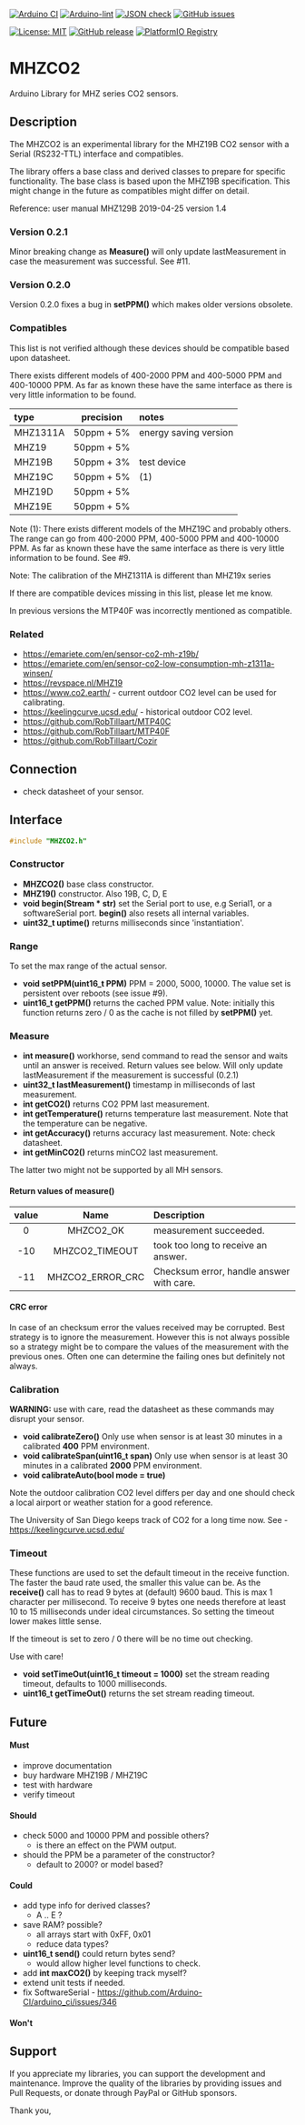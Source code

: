 
[![Arduino CI](https://github.com/RobTillaart/MHZCO2/workflows/Arduino%20CI/badge.svg)](https://github.com/marketplace/actions/arduino_ci)
[![Arduino-lint](https://github.com/RobTillaart/MHZCO2/actions/workflows/arduino-lint.yml/badge.svg)](https://github.com/RobTillaart/MHZCO2/actions/workflows/arduino-lint.yml)
[![JSON check](https://github.com/RobTillaart/MHZCO2/actions/workflows/jsoncheck.yml/badge.svg)](https://github.com/RobTillaart/MHZCO2/actions/workflows/jsoncheck.yml)
[![GitHub issues](https://img.shields.io/github/issues/RobTillaart/MHZCO2.svg)](https://github.com/RobTillaart/MHZCO2/issues)

[![License: MIT](https://img.shields.io/badge/license-MIT-green.svg)](https://github.com/RobTillaart/MHZCO2/blob/master/LICENSE)
[![GitHub release](https://img.shields.io/github/release/RobTillaart/MHZCO2.svg?maxAge=3600)](https://github.com/RobTillaart/MHZCO2/releases)
[![PlatformIO Registry](https://badges.registry.platformio.org/packages/robtillaart/library/MHZCO2.svg)](https://registry.platformio.org/libraries/robtillaart/MHZCO2)


# MHZCO2

Arduino Library for MHZ series CO2 sensors.


## Description

The MHZCO2 is an experimental library for the MHZ19B CO2 sensor
with a Serial (RS232-TTL) interface and compatibles.

The library offers a base class and derived classes to prepare for specific functionality.
The base class is based upon the MHZ19B specification. 
This might change in the future as compatibles might differ on detail.

Reference: user manual MHZ129B 2019-04-25 version 1.4


### Version 0.2.1

Minor breaking change as **Measure()** will only update lastMeasurement
in case the measurement was successful. See #11.


### Version 0.2.0

Version 0.2.0 fixes a bug in **setPPM()** which makes older versions obsolete.


### Compatibles

This list is not verified although these devices should be compatible based upon datasheet.

There exists different models of 400-2000 PPM and 400-5000 PPM and 400-10000 PPM. 
As far as known these have the same interface as there is very little information to be found.


|  type      | precision  |  notes  |
|:-----------|:----------:|:--------|
|  MHZ1311A  | 50ppm + 5% | energy saving version
|  MHZ19     | 50ppm + 5% | 
|  MHZ19B    | 50ppm + 3% | test device
|  MHZ19C    | 50ppm + 5% | (1)
|  MHZ19D    | 50ppm + 5% | 
|  MHZ19E    | 50ppm + 5% |

Note (1):
There exists different models of the MHZ19C and probably others. 
The range can go from 400-2000 PPM, 400-5000 PPM and 400-10000 PPM. 
As far as known these have the same interface as there is very little 
information to be found. See #9.

Note: The calibration of the MHZ1311A is different than MHZ19x series

If there are compatible devices missing in this list, please let me know.

In previous versions the MTP40F was incorrectly mentioned as compatible.


### Related

- https://emariete.com/en/sensor-co2-mh-z19b/
- https://emariete.com/en/sensor-co2-low-consumption-mh-z1311a-winsen/
- https://revspace.nl/MHZ19
- https://www.co2.earth/ - current outdoor CO2 level can be used for calibrating.
- https://keelingcurve.ucsd.edu/ - historical outdoor CO2 level.
- https://github.com/RobTillaart/MTP40C
- https://github.com/RobTillaart/MTP40F
- https://github.com/RobTillaart/Cozir


## Connection

- check datasheet of your sensor.


## Interface

```cpp
#include "MHZCO2.h"
```

### Constructor

- **MHZCO2()** base class constructor.
- **MHZ19()** constructor. Also 19B, C, D, E
- **void begin(Stream \* str)** set the Serial port to use, e.g Serial1,
or a softwareSerial port.
**begin()** also resets all internal variables.
- **uint32_t uptime()** returns milliseconds since 'instantiation'.


### Range

To set the max range of the actual sensor.

- **void setPPM(uint16_t PPM)** PPM = 2000, 5000, 10000. 
The value set is persistent over reboots (see issue #9).
- **uint16_t getPPM()** returns the cached PPM value.
Note: initially this function returns zero / 0 as the cache is not 
filled by **setPPM()** yet.


### Measure

- **int measure()** workhorse, send command to read the sensor and 
waits until an answer is received. Return values see below.
Will only update lastMeasurement if the measurement is successful (0.2.1)
- **uint32_t lastMeasurement()** timestamp in milliseconds of last measurement.
- **int getCO2()** returns CO2 PPM last measurement.
- **int getTemperature()** returns temperature last measurement.
Note that the temperature can be negative.
- **int getAccuracy()** returns accuracy last measurement.
Note: check datasheet.
- **int getMinCO2()** returns minCO2 last measurement.

The latter two might not be supported by all MH sensors.

#### Return values of **measure()**

|  value  |  Name              |  Description  |
|:-------:|:------------------:|:--------------|
|    0    |  MHZCO2_OK         | measurement succeeded.
|   -10   |  MHZCO2_TIMEOUT    | took too long to receive an answer.
|   -11   |  MHZCO2_ERROR_CRC  | Checksum error, handle answer with care.


#### CRC error

In case of an checksum error the values received may be corrupted.
Best strategy is to ignore the measurement. However this is not always
possible so a strategy might be to compare the values of the measurement 
with the previous ones. 
Often one can determine the failing ones but definitely not always.


### Calibration

**WARNING:** use with care, read the datasheet as these commands may disrupt your sensor.

- **void calibrateZero()** Only use when sensor is at least 30 minutes 
in a calibrated **400** PPM environment.
- **void calibrateSpan(uint16_t span)** Only use when sensor is at least 30 minutes 
in a calibrated **2000** PPM environment.
- **void calibrateAuto(bool mode = true)**

Note the outdoor calibration CO2 level differs per day and one should check 
a local airport or weather station for a good reference.

The University of San Diego keeps track of CO2 for a long time now.
See - https://keelingcurve.ucsd.edu/ 


### Timeout

These functions are used to set the default timeout in the receive function.
The faster the baud rate used, the smaller this value can be. As the **receive()** 
call has to read 9 bytes at (default) 9600 baud. This is max 1 character per 
millisecond. To receive 9 bytes one needs therefore at least 10 to 15 milliseconds
under ideal circumstances. So setting the timeout lower makes little sense.

If the timeout is set to zero / 0 there will be no time out checking. 

Use with care!

- **void setTimeOut(uint16_t timeout = 1000)** set the stream reading timeout, 
defaults to 1000 milliseconds.
- **uint16_t getTimeOut()** returns the set stream reading timeout.


## Future

#### Must

- improve documentation
- buy hardware MHZ19B / MHZ19C
- test with hardware
- verify timeout

#### Should

- check 5000 and 10000 PPM and possible others?
  - is there an effect on the PWM output.
- should the PPM be a parameter of the constructor?
  - default to 2000? or model based?

#### Could

- add type info for derived classes?
  - A .. E ?
- save RAM? possible?
  - all arrays start with 0xFF, 0x01
  - reduce data types?
- **uint16_t send()** could return bytes send?
  - would allow higher level functions to check.
- add **int maxCO2()** by keeping track myself?
- extend unit tests if needed.
- fix SoftwareSerial - https://github.com/Arduino-CI/arduino_ci/issues/346

#### Won't


## Support

If you appreciate my libraries, you can support the development and maintenance.
Improve the quality of the libraries by providing issues and Pull Requests, or
donate through PayPal or GitHub sponsors.

Thank you,


